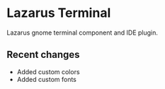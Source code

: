 # Lazarus Terminal

Lazarus gnome terminal component and IDE plugin.

## Recent changes

* Added custom colors
* Added custom fonts
